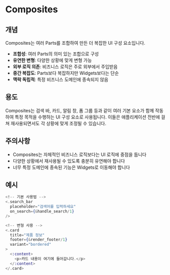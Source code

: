 # Composites

## 개념

Composites는 여러 Parts를 조합하여 만든 더 복잡한 UI 구성 요소입니다.

- **조합성**: 여러 Parts의 의미 있는 조합으로 구성
- **유연한 변형**: 다양한 상황에 맞게 변형 가능
- **외부 로직 의존**: 비즈니스 로직은 주로 외부에서 주입받음
- **중간 복잡도**: Parts보다 복잡하지만 Widgets보다는 단순
- **맥락 독립적**: 특정 비즈니스 도메인에 종속되지 않음

## 용도

Composites는 검색 바, 카드, 알림 창, 폼 그룹 등과 같이 여러 기본 요소가 함께 작동하여 특정 목적을 수행하는 UI 구성 요소로 사용됩니다. 이들은 애플리케이션 전반에 걸쳐 재사용되면서도 각 상황에 맞게 조정될 수 있습니다.


## 주의사항

- Composites는 자체적인 비즈니스 로직보다는 UI 로직에 중점을 둡니다
- 다양한 상황에서 재사용될 수 있도록 충분히 유연해야 합니다
- 너무 특정 도메인에 종속된 기능은 Widgets로 이동해야 합니다

## 예시

```heex
<!-- 기본 사용법 -->
<.search_bar
  placeholder="검색어를 입력하세요"
  on_search={&handle_search/1}
/>

<!-- 변형 사용 -->
<.card
  title="제품 정보"
  footer={&render_footer/1}
  variant="bordered"
>
  <:content>
    <p>카드 내용이 여기에 들어갑니다.</p>
  </:content>
</.card>
```

